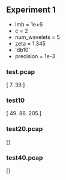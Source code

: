 ## Experiment 1
- lmb = 1e+6
- c = 2
- num_wavelets = 5
- zeta = 1.345
- 'db10'
- precision = 1e-3

### test.pcap
[ 7. 39.]

### test10
[ 49.  86. 205.]

### test20.pcap
[]

### test40.pcap
[]

